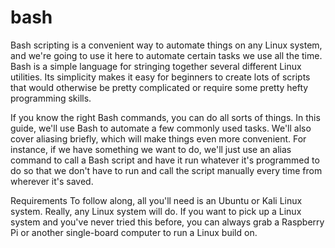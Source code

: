 # bash
Bash scripting is a convenient way to automate things on any Linux system, and we're going to use it here to automate certain tasks we use all the time.  Bash is a simple language for stringing together several different Linux utilities. Its simplicity makes it easy for beginners to create lots of scripts that would otherwise be pretty complicated or require some pretty hefty programming skills.

If you know the right Bash commands, you can do all sorts of things. In this guide, we'll use Bash to automate a few commonly used tasks. We'll also cover aliasing briefly, which will make things even more convenient. For instance, if we have something we want to do, we'll just use an alias command to call a Bash script and have it run whatever it's programmed to do so that we don't have to run and call the script manually every time from wherever it's saved.

Requirements
To follow along, all you'll need is an Ubuntu or Kali Linux system. Really, any Linux system will do. If you want to pick up a Linux system and you've never tried this before, you can always grab a Raspberry Pi or another single-board computer to run a Linux build on.
